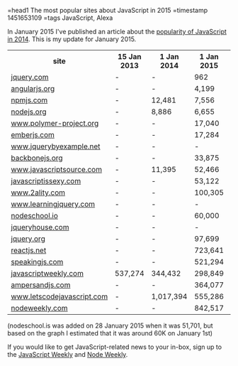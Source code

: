 =head1 The most popular sites about JavaScript in 2015
=timestamp 1451653109
=tags JavaScript, Alexa



In January 2015 I've published an article about the <a href="/the-popularity-of-javascript-in-2014.html">popularity of JavaScript in 2014</a>.
This is my update for January 2015.



<table class="popularity">
<tr><th>site</th>                                                                                        <th>15 Jan 2013</th><th>1 Jan 2014</th> <th>1 Jan 2015</th> <th>1 Jan 2016</th></tr>
<tr><td><a href="https://jquery.com/" rel="nofollow">jquery.com</a></td>                                 <td>-</td>          <td>-</td>          <td>    962</td>    <td>    1,585</td></tr>
<tr><td><a href="https://angularjs.org/" rel="nofollow">angularjs.org</a></td>                           <td>-</td>          <td>-</td>          <td>  4,199</td>    <td>    3,690</td></tr>
<tr><td><a href="http://npmjs.com/" rel="nofollow">npmjs.com</a></td>                                    <td>-</td>          <td>   12,481</td>  <td>  7,556</td>    <td>    3,836</td></tr>
<tr><td><a href="http://nodejs.org/" rel="nofollow">nodejs.org</a></td>                                  <td>-</td>          <td>    8,886</td>  <td>  6,655</td>    <td>    5,426</td></tr>
<tr><td><a href="http://www.polymer-project.org/" rel="nofollow">www.polymer-project.org</a></td>        <td>-</td>          <td>-</td>          <td> 17,040</td>    <td>   20,414</td></tr>
<tr><td><a href="http://emberjs.com/" rel="nofollow">emberjs.com</a></td>                                <td>-</td>          <td>-</td>          <td> 17,284</td>    <td>   30,814</td></tr>
<tr><td><a href="http://www.jquerybyexample.net/" rel="nofollow">www.jquerybyexample.net</a></td>        <td>-</td>          <td>-</td>          <td>-</td>          <td>   45,549</td></tr>
<tr><td><a href="http://backbonejs.org/" rel="nofollow">backbonejs.org</a></td>                          <td>-</td>          <td>-</td>          <td> 33,875</td>    <td>   57,733</td></tr>
<tr><td><a href="http://www.javascriptsource.com/" rel="nofollow">www.javascriptsource.com</a></td>      <td>-</td>          <td>   11,395</td>  <td> 52,466</td>    <td>   94,087</td></tr>
<tr><td><a href="http://javascriptissexy.com/" rel="nofollow">javascriptissexy.com</a></td>              <td>-</td>          <td>-</td>          <td> 53,122</td>    <td>   56,830</td></tr>
<tr><td><a href="http://www.2ality.com/" rel="nofollow">www.2ality.com</a></td>                          <td>-</td>          <td>-</td>          <td>100,305</td>    <td>   57,952</td></tr>
<tr><td><a href="http://www.learningjquery.com/" rel="nofollow">www.learningjquery.com</a></td>          <td>-</td>          <td>-</td>          <td>-</td>          <td>   73,169</td></tr>
<tr><td><a href="http://nodeschool.io/" rel="nofollow">nodeschool.io</a></td>                            <td>-</td>          <td>-</td>          <td> 60,000</td>    <td>  121,304</td></tr>
<tr><td><a href="http://jqueryhouse.com/" rel="nofollow">jqueryhouse.com</a></td>                        <td>-</td>          <td>-</td>          <td>-</td>          <td>  122,035</td></tr>
<tr><td><a href="https://jquery.org/" rel="nofollow">jquery.org</a></td>                                 <td>-</td>          <td>-</td>          <td> 97,699</td>    <td>  147,201</td></tr>
<tr><td><a href="http://reactjs.net/" rel="nofollow">reactjs.net</a></td>                                <td>-</td>          <td>-</td>          <td>723,641</td>    <td>  235,068</td></tr>
<tr><td><a href="http://speakingjs.com/" rel="nofollow">speakingjs.com</a></td>                          <td>-</td>          <td>-</td>          <td>521,294</td>    <td>  299,688</td></tr>
<tr><td><a href="http://javascriptweekly.com/" rel="nofollow">javascriptweekly.com</a></td>              <td>537,274</td>    <td>  344,432</td>  <td>298,849</td>    <td>  350,041</td></tr>
<tr><td><a href="http://ampersandjs.com/" rel="nofollow">ampersandjs.com</a></td>                        <td>-</td>          <td>-</td>          <td>364,077</td>    <td>  667,082</td></tr>
<tr><td><a href="http://www.letscodejavascript.com/" rel="nofollow">www.letscodejavascript.com</a></td>  <td>-</td>          <td>1,017,394</td>  <td>555,286</td>    <td>  549,665</td></tr>
<tr><td><a href="http://nodeweekly.com/" rel="nofollow">nodeweekly.com</a></td>                          <td>-</td>          <td>-</td>          <td>842,517</td>    <td>1,000,221</td></tr>
</table>

(nodeschool.is was added on 28 January 2015 when it was 51,701, but based on the graph I estimated that it was around 60K on January 1st)


<!--
<tr><td><a href="http:///" rel="nofollow"></a></td>                            <td>-</td>          <td>-</td>          <td>-</td>          <td></td></tr>
-->

If you would like to get JavaScript-related news to your in-box, sign up to the <a href="http://javascriptweekly.com/">JavaScript Weekly</a>
and <a href="http://nodeweekly.com/">Node Weekly</a>.

